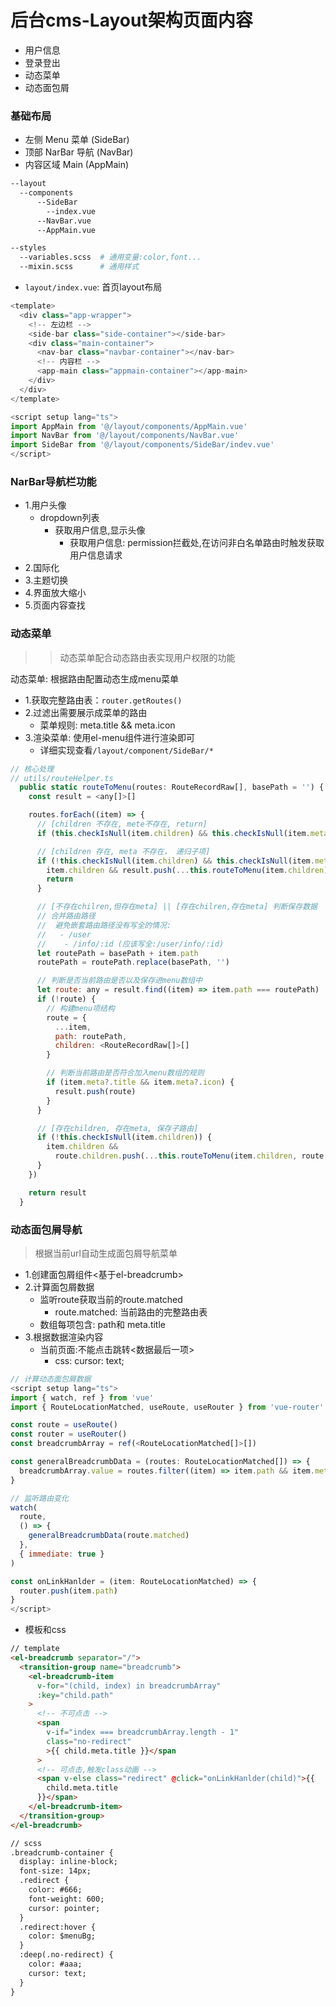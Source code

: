 # 后台cms-Layout架构页面内容
- 用户信息
- 登录登出
- 动态菜单
- 动态面包屑




### 基础布局
- 左侧 Menu 菜单 (SideBar)
- 顶部 NarBar 导航 (NavBar)
- 内容区域 Main (AppMain)
```bash
--layout
  --components
	  --SideBar
	    --index.vue
	  --NavBar.vue
	  --AppMain.vue

--styles
  --variables.scss  # 通用变量:color,font...
  --mixin.scss      # 通用样式
```

- `layout/index.vue`: 首页layout布局
```javascript
<template>
  <div class="app-wrapper">
    <!-- 左边栏 -->
    <side-bar class="side-container"></side-bar>
    <div class="main-container">
      <nav-bar class="navbar-container"></nav-bar>
      <!-- 内容栏 -->
      <app-main class="appmain-container"></app-main>
    </div>
  </div>
</template>

<script setup lang="ts">
import AppMain from '@/layout/components/AppMain.vue'
import NavBar from '@/layout/components/NavBar.vue'
import SideBar from '@/layout/components/SideBar/indev.vue'
</script>
```




### NarBar导航栏功能
- 1.用户头像
  + dropdown列表
    - 获取用户信息,显示头像
      + 获取用户信息: permission拦截处,在访问非白名单路由时触发获取用户信息请求
- 2.国际化
- 3.主题切换
- 4.界面放大缩小
- 5.页面内容查找




### 动态菜单
>> 动态菜单配合动态路由表实现用户权限的功能

动态菜单: 根据路由配置动态生成menu菜单
- 1.获取完整路由表：`router.getRoutes()`
- 2.过滤出需要展示成菜单的路由
  + 菜单规则: meta.title && meta.icon
- 3.渲染菜单: 使用el-menu组件进行渲染即可
  + 详细实现查看`/layout/component/SideBar/*`
```javascript
// 核心处理
// utils/routeHelper.ts
  public static routeToMenu(routes: RouteRecordRaw[], basePath = '') {
    const result = <any[]>[]

    routes.forEach((item) => {
      // [children 不存在, mete不存在, return]
      if (this.checkIsNull(item.children) && this.checkIsNull(item.meta)) return

      // [children 存在, meta 不存在， 递归子项]
      if (!this.checkIsNull(item.children) && this.checkIsNull(item.meta)) {
        item.children && result.push(...this.routeToMenu(item.children))
        return
      }

      // [不存在chilren,但存在meta] || [存在chilren,存在meta] 判断保存数据
      // 合并路由路径
      //  避免嵌套路由路径没有写全的情况:
      //   - /user
      //    - /info/:id (应该写全:/user/info/:id)
      let routePath = basePath + item.path
      routePath = routePath.replace(basePath, '')

      // 判断是否当前路由是否以及保存进menu数组中
      let route: any = result.find((item) => item.path === routePath)
      if (!route) {
        // 构建menu项结构
        route = {
          ...item,
          path: routePath,
          children: <RouteRecordRaw[]>[]
        }

        // 判断当前路由是否符合加入menu数组的规则
        if (item.meta?.title && item.meta?.icon) {
          result.push(route)
        }
      }

      // [存在children, 存在meta, 保存子路由]
      if (!this.checkIsNull(item.children)) {
        item.children &&
          route.children.push(...this.routeToMenu(item.children, route.path))
      }
    })

    return result
  }
```




### 动态面包屑导航
> 根据当前url自动生成面包屑导航菜单
- 1.创建面包屑组件<基于el-breadcrumb>
- 2.计算面包屑数据
  + 监听route获取当前的route.matched
    + route.matched: 当前路由的完整路由表
  + 数组每项包含: path和 meta.title
- 3.根据数据渲染内容
  + 当前页面:不能点击跳转<数据最后一项>
    - css: cursor: text;
```javascript
// 计算动态面包屑数据
<script setup lang="ts">
import { watch, ref } from 'vue'
import { RouteLocationMatched, useRoute, useRouter } from 'vue-router'

const route = useRoute()
const router = useRouter()
const breadcrumbArray = ref(<RouteLocationMatched[]>[])

const generalBreadcrumbData = (routes: RouteLocationMatched[]) => {
  breadcrumbArray.value = routes.filter((item) => item.path && item.meta.title)
}

// 监听路由变化
watch(
  route,
  () => {
    generalBreadcrumbData(route.matched)
  },
  { immediate: true }
)

const onLinkHanlder = (item: RouteLocationMatched) => {
  router.push(item.path)
}
</script>
```
- 模板和css
```html
// template
<el-breadcrumb separator="/">
  <transition-group name="breadcrumb">
    <el-breadcrumb-item
      v-for="(child, index) in breadcrumbArray"
      :key="child.path"
    >
      <!-- 不可点击 -->
      <span
        v-if="index === breadcrumbArray.length - 1"
        class="no-redirect"
        >{{ child.meta.title }}</span
      >
      <!-- 可点击,触发class动画 -->
      <span v-else class="redirect" @click="onLinkHanlder(child)">{{
        child.meta.title
      }}</span>
    </el-breadcrumb-item>
  </transition-group>
</el-breadcrumb>

// scss
.breadcrumb-container {
  display: inline-block;
  font-size: 14px;
  .redirect {
    color: #666;
    font-weight: 600;
    cursor: pointer;
  }
  .redirect:hover {
    color: $menuBg;
  }
  :deep(.no-redirect) {
    color: #aaa;
    cursor: text;
  }
}
```

